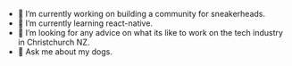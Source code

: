 - 🔭 I’m currently working on building a community for sneakerheads.
- 🌱 I’m currently learning react-native.
- 🤔 I’m looking for any advice on what its like to work on the tech industry in Christchurch NZ.
- 💬 Ask me about my dogs.
